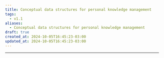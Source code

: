 ```yaml
---
title: Conceptual data structures for personal knowledge management
tags:
  - v1.1
aliases:
  - Conceptual data structures for personal knowledge management
draft: true
created_at: 2024-10-05T16:45:23-03:00
updated_at: 2024-10-05T16:45:23-03:00
---
```



---

